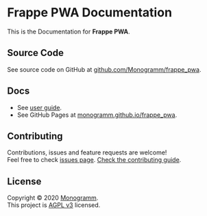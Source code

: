 # **Frappe PWA** Documentation

This is the Documentation for **Frappe PWA**.

## Source Code

See source code on GitHub at [github.com/Monogramm/frappe_pwa](https://github.com/Monogramm/frappe_pwa/).

## Docs

* See [user guide](frappe_pwa/user).
* See GitHub Pages at [monogramm.github.io/frappe_pwa](https://monogramm.github.io/frappe_pwa/).

## Contributing

Contributions, issues and feature requests are welcome!<br />Feel free to check [issues page](https://github.com/Monogramm/frappe_pwa/issues).
[Check the contributing guide](./CONTRIBUTING.md).<br />

## License

Copyright © 2020 [Monogramm](https://github.com/Monogramm).<br />
This project is [AGPL v3](https://opensource.org/licenses/AGPL-3.0) licensed.
